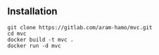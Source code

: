 ## Installation

```
git clone https://gitlab.com/aram-hamo/mvc.git
cd mvc
docker build -t mvc .
docker run -d mvc
```
